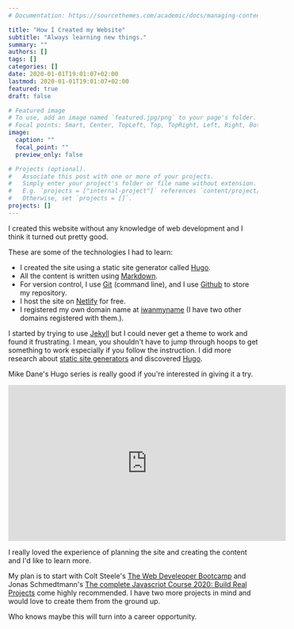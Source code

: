 ```yaml
---
# Documentation: https://sourcethemes.com/academic/docs/managing-content/

title: "How I Created my Website"
subtitle: "Always learning new things."
summary: ""
authors: []
tags: []
categories: []
date: 2020-01-01T19:01:07+02:00
lastmod: 2020-01-01T19:01:07+02:00
featured: true
draft: false

# Featured image
# To use, add an image named `featured.jpg/png` to your page's folder.
# Focal points: Smart, Center, TopLeft, Top, TopRight, Left, Right, BottomLeft, Bottom, BottomRight.
image:
  caption: ""
  focal_point: ""
  preview_only: false

# Projects (optional).
#   Associate this post with one or more of your projects.
#   Simply enter your project's folder or file name without extension.
#   E.g. `projects = ["internal-project"]` references `content/project/deep-learning/index.md`.
#   Otherwise, set `projects = []`.
projects: []
---
```

I created this website without any knowledge of web development and I think it
turned out pretty good.

These are some of the technologies I had to learn:  
- I created the site using a static site generator called [Hugo](https://gohugo.io/).  
- All the content is written using [Markdown](https://www.markdownguide.org/).  
- For version control, I use [Git](https://git-scm.com/) (command line), and I
  use [Github](https://github.com/) to store my repository.  
- I host the site on [Netlify](https://www.netlify.com/) for free.  
- I registered my own domain name at [iwanmyname](https://iwantmyname.com/) (I
  have two other domains registered with them.).

I started by trying to use [Jekyll](https://jekyllrb.com/) but I could never get
a theme to work and found it frustrating. I mean, you shouldn't have to jump
through hoops to get something to work especially if you follow the instruction.
I did more research about [static site generators](https://www.staticgen.com/)
and discovered [Hugo](https://gohugo.io/).

Mike Dane's Hugo series is really good if you're interested in giving it a try.

<iframe width="560" height="315" src="https://www.youtube.com/embed/qtIqKaDlqXo"
frameborder="0" allow="accelerometer; autoplay; encrypted-media; gyroscope;
picture-in-picture" allowfullscreen></iframe>  

I really loved the experience of planning the site and creating the content and I'd like to learn more.

My plan is to start with Colt Steele's
[The Web Develeoper Bootcamp](https://www.udemy.com/course/the-web-developer-bootcamp/)
and Jonas Schmedtmann's
[The complete Javascriot Course 2020: Build Real Projects](https://www.udemy.com/course/the-complete-javascript-course/)
come highly recommended. I have two more projects in mind and would love to create them from the ground up.

Who knows maybe this will turn into a career opportunity.